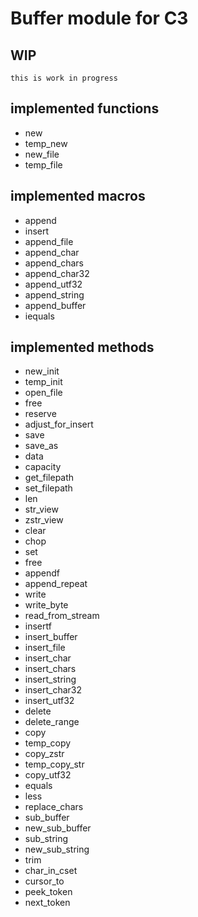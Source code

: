 # Buffer module for C3

## WIP
    this is work in progress
    
## implemented functions

* new
* temp_new
* new_file
* temp_file
  
## implemented macros

* append
* insert
* append_file
* append_char
* append_chars
* append_char32
* append_utf32
* append_string
* append_buffer
* iequals

## implemented methods

* new_init
* temp_init
* open_file
* free
* reserve
* adjust_for_insert
* save
* save_as
* data
* capacity
* get_filepath
* set_filepath
* len
* str_view
* zstr_view
* clear
* chop
* set
* free
* appendf
* append_repeat
* write
* write_byte
* read_from_stream
* insertf
* insert_buffer
* insert_file
* insert_char
* insert_chars
* insert_string
* insert_char32
* insert_utf32
* delete
* delete_range
* copy
* temp_copy
* copy_zstr
* temp_copy_str
* copy_utf32
* equals
* less
* replace_chars
* sub_buffer
* new_sub_buffer
* sub_string
* new_sub_string
* trim
* char_in_cset
* cursor_to
* peek_token
* next_token